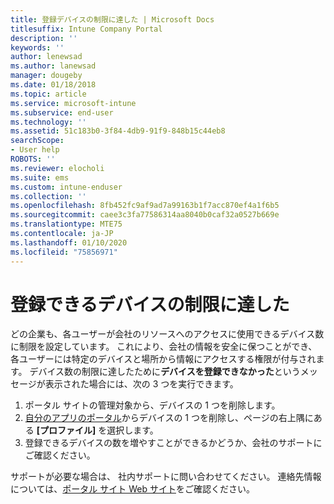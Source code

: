 ```yaml
---
title: 登録デバイスの制限に達した | Microsoft Docs
titlesuffix: Intune Company Portal
description: ''
keywords: ''
author: lenewsad
ms.author: lanewsad
manager: dougeby
ms.date: 01/18/2018
ms.topic: article
ms.service: microsoft-intune
ms.subservice: end-user
ms.technology: ''
ms.assetid: 51c183b0-3f84-4db9-91f9-848b15c44eb8
searchScope:
- User help
ROBOTS: ''
ms.reviewer: elocholi
ms.suite: ems
ms.custom: intune-enduser
ms.collection: ''
ms.openlocfilehash: 8fb452fc9af9ad7a99163b1f7acc870ef4a1f6b5
ms.sourcegitcommit: caee3c3fa77586314aa8040b0caf32a0527b669e
ms.translationtype: MTE75
ms.contentlocale: ja-JP
ms.lasthandoff: 01/10/2020
ms.locfileid: "75856971"
---
```

# <a name="the-limit-of-devices-you-can-register-has-been-reached"></a>登録できるデバイスの制限に達した

どの企業も、各ユーザーが会社のリソースへのアクセスに使用できるデバイス数に制限を設定しています。 これにより、会社の情報を安全に保つことができ、各ユーザーには特定のデバイスと場所から情報にアクセスする権限が付与されます。 デバイス数の制限に達したために**デバイスを登録できなかった**というメッセージが表示された場合には、次の 3 つを実行できます。

1. ポータル サイトの管理対象から、デバイスの 1 つを削除します。
2. [自分のアプリのポータル](https://myapps.microsoft.com)からデバイスの 1 つを削除し、ページの右上隅にある **[プロファイル]** を選択します。 
3. 登録できるデバイスの数を増やすことができるかどうか、会社のサポートにご確認ください。 

サポートが必要な場合は、 社内サポートに問い合わせてください。 連絡先情報については、[ポータル サイト Web サイト](https://go.microsoft.com/fwlink/?linkid=2010980)をご確認ください。
